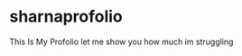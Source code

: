 # sharnaprofolio
This Is My Profolio
let me show you how much im struggling
   <!-- Background image -->
<div
  class="background-image"
  style="
    background-image: url('https://thumbs.dreamstime.com/z/cartoon-african-american-girl-studying-home-computer-books-window-background-school-writing-homework-online-178921554.jpg');
    height: 100vh;
  "
></div>
<!-- Background image -->